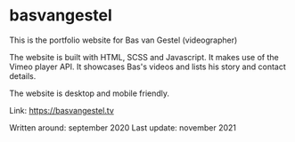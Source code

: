 # basvangestel

This is the portfolio website for Bas van Gestel (videographer)

The website is built with HTML, SCSS and Javascript. It makes use of the Vimeo player API.
It showcases Bas's videos and lists his story and contact details.

The website is desktop and mobile friendly.

Link: https://basvangestel.tv

Written around: september 2020
Last update: november 2021
